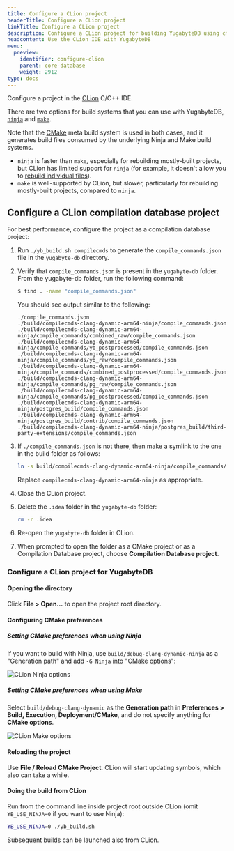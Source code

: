 ```yaml
---
title: Configure a CLion project
headerTitle: Configure a CLion project
linkTitle: Configure a CLion project
description: Configure a CLion project for building YugabyteDB using cmake or ninja.
headcontent: Use the CLion IDE with YugabyteDB
menu:
  preview:
    identifier: configure-clion
    parent: core-database
    weight: 2912
type: docs
---
```


Configure a project in the [CLion](https://www.jetbrains.com/clion/) C/C++ IDE.

There are two options for build systems that you can use with YugabyteDB, [`ninja`](https://ninja-build.org/) and [`make`](https://en.wikipedia.org/wiki/Make_(software)).

Note that the [CMake](https://cmake.org/) meta build system is used in both cases, and it generates build files consumed by the underlying Ninja and Make build systems.

* `ninja` is faster than `make`, especially for rebuilding mostly-built projects, but CLion has limited support for `ninja` (for example, it doesn't allow you to [rebuild individual files](https://youtrack.jetbrains.com/issue/CPP-17622)).
* `make` is well-supported by CLion, but slower, particularly for rebuilding mostly-built projects, compared to `ninja`.

## Configure a CLion compilation database project

For best performance, configure the project as a compilation database project:

1. Run `./yb_build.sh compilecmds` to generate the `compile_commands.json` file in the `yugabyte-db` directory.

1. Verify that `compile_commands.json` is present in the `yugabyte-db` folder. From the yugabyte-db folder, run the following command:

    ```sh
    $ find . -name "compile_commands.json"
    ```

    You should see output similar to the following:

    ```output
    ./compile_commands.json
    ./build/compilecmds-clang-dynamic-arm64-ninja/compile_commands.json
    ./build/compilecmds-clang-dynamic-arm64-ninja/compile_commands/combined_raw/compile_commands.json
    ./build/compilecmds-clang-dynamic-arm64-ninja/compile_commands/yb_postprocessed/compile_commands.json
    ./build/compilecmds-clang-dynamic-arm64-ninja/compile_commands/yb_raw/compile_commands.json
    ./build/compilecmds-clang-dynamic-arm64-ninja/compile_commands/combined_postprocessed/compile_commands.json
    ./build/compilecmds-clang-dynamic-arm64-ninja/compile_commands/pg_raw/compile_commands.json
    ./build/compilecmds-clang-dynamic-arm64-ninja/compile_commands/pg_postprocessed/compile_commands.json
    ./build/compilecmds-clang-dynamic-arm64-ninja/postgres_build/compile_commands.json
    ./build/compilecmds-clang-dynamic-arm64-ninja/postgres_build/contrib/compile_commands.json
    ./build/compilecmds-clang-dynamic-arm64-ninja/postgres_build/third-party-extensions/compile_commands.json
    ```

1. If `./compile_commands.json` is not there, then make a symlink to the one in the build folder as follows:

    ```sh
    ln -s build/compilecmds-clang-dynamic-arm64-ninja/compile_commands/combined_postprocessed/compile_commands.json compile_commands.json
    ```

    Replace `compilecmds-clang-dynamic-arm64-ninja` as appropriate.

1. Close the CLion project.

1. Delete the `.idea` folder in the `yugabyte-db` folder:

    ```sh
    rm -r .idea
    ```

1. Re-open the `yugabyte-db` folder in CLion.

1. When prompted to open the folder as a CMake project or as a Compilation Database project, choose **Compilation Database project**.

### Configure a CLion project for YugabyteDB

#### Opening the directory

Click **File > Open…** to open the project root directory.

#### Configuring CMake preferences

##### Setting CMake preferences when using Ninja

If you want to build with Ninja, use `build/debug-clang-dynamic-ninja` as a "Generation path" and add `-G Ninja` into "CMake options":

![CLion Ninja options](/images/contribute/clion-cmake-options-ninja.png)

##### Setting CMake preferences when using Make

Select `build/debug-clang-dynamic` as the **Generation path** in **Preferences > Build, Execution, Deployment/CMake**, and do not specify anything for **CMake options**.

![CLion Make options](/images/contribute/clion-cmake-options.png)

#### Reloading the project

Use **File / Reload CMake Project**. CLion will start updating symbols, which also can take a while.

#### Doing the build from CLion

Run from the command line inside project root outside CLion (omit `YB_USE_NINJA=0` if you want to use Ninja):

```sh
YB_USE_NINJA=0 ./yb_build.sh
```

Subsequent builds can be launched also from CLion.
